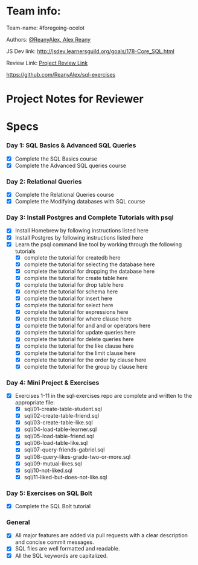 # Team info:

Team-name: #foregoing-ocelot

Authors: [@ReanyAlex, Alex Reany](https://github.com/ReanyAlex)

JS Dev link: http://jsdev.learnersguild.org/goals/178-Core_SQL.html

Review Link: [Project Review Link](https://github.com/ReanyAlex/sql-exercises)

https://github.com/ReanyAlex/sql-exercises


# Project Notes for Reviewer



# Specs

### Day 1: SQL Basics & Advanced SQL Queries

- [X] Complete the SQL Basics course
- [X] Complete the Advanced SQL queries course

### Day 2: Relational Queries

- [X] Complete the Relational Queries course
- [X] Complete the Modifying databases with SQL course

### Day 3: Install Postgres and Complete Tutorials with psql

- [X] Install Homebrew by following instructions listed here
- [X] Install Postgres by following instructions listed here
- [X] Learn the psql command line tool by working through the following tutorials
    - [X] complete the tutorial for createdb here
    - [X] complete the tutorial for selecting the database here
    - [X] complete the tutorial for dropping the database here
    - [X] complete the tutorial for create table here
    - [X] complete the tutorial for drop table here
    - [X] complete the tutorial for schema here
    - [X] complete the tutorial for insert here
    - [X] complete the tutorial for select here
    - [X] complete the tutorial for expressions here
    - [X] complete the tutorial for where clause here
    - [X] complete the tutorial for and and or operators here
    - [X] complete the tutorial for update queries here
    - [X] complete the tutorial for delete queries here
    - [X] complete the tutorial for the like clause here
    - [X] complete the tutorial for the limit clause here
    - [X] complete the tutorial for the order by clause here
    - [X] complete the tutorial for the group by clause here

### Day 4: Mini Project & Exercises

- [X] Exercises 1-11 in the sql-exercises repo are complete and written to the appropriate file:
    - [X] sql/01-create-table-student.sql
    - [X] sql/02-create-table-friend.sql
    - [X] sql/03-create-table-like.sql
    - [X] sql/04-load-table-learner.sql
    - [X] sql/05-load-table-friend.sql
    - [X] sql/06-load-table-like.sql
    - [X] sql/07-query-friends-gabriel.sql
    - [X] sql/08-query-likes-grade-two-or-more.sql
    - [X] sql/09-mutual-likes.sql
    - [X] sql/10-not-liked.sql
    - [X] sql/11-liked-but-does-not-like.sql

### Day 5: Exercises on SQL Bolt

- [X] Complete the SQL Bolt tutorial

### General

- [X] All major features are added via pull requests with a clear description and concise commit messages.
- [X] SQL files are well formatted and readable.
- [X] All the SQL keywords are capitalized.
